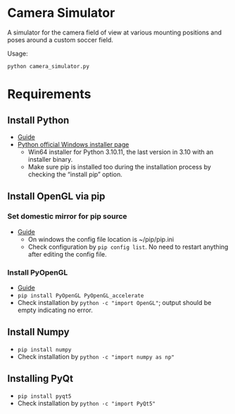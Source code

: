 # Camera Simulator
A simulator for the camera field of view at various mounting positions and poses around a custom soccer field.

Usage:
```
python camera_simulator.py
```

# Requirements

## Install Python
- [Guide](https://www.digitalocean.com/community/tutorials/install-python-windows-10)
- [Python official Windows installer page](https://www.python.org/downloads/windows/)
  - Win64 installer for Python 3.10.11, the last version in 3.10 with an installer binary.
  - Make sure pip is installed too during the installation process by checking the “install pip” option.

## Install OpenGL via pip

### Set domestic mirror for pip source
- [Guide](https://www.runoob.com/w3cnote/pip-cn-mirror.html)
  - On windows the config file location is ~/pip/pip.ini
  - Check configuration by `pip config list`. No need to restart anything after editing the config file.

### Install PyOpenGL
- [Guide](https://pyopengl.sourceforge.net/documentation/installation.html)
- `pip install PyOpenGL PyOpenGL_accelerate`
- Check installation by `python -c "import OpenGL"`; output should be empty indicating no error.

## Install Numpy
- `pip install numpy`
- Check installation by `python -c "import numpy as np"`

## Installing PyQt
- `pip install pyqt5`
- Check installation by `python -c "import PyQt5"`

